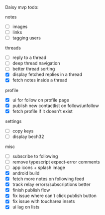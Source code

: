 Daisy mvp todo:

notes

- [ ] images
- [ ] links
- [ ] tagging users

threads

- [ ] reply to a thread
- [ ] deep thread navigation
- [ ] better thread sorting
- [x] display fetched replies in a thread
- [x] fetch notes inside a thread

profile

- [x] ui for follow on profile page
- [x] publish new contactlist on follow/unfollow
- [x] fetch profile if it doesn't exist

settings

- [ ] copy keys
- [ ] display bech32

misc

- [ ] subscribe to following
- [ ] remove typescript expect-error comments
- [ ] app icons + splash image
- [x] android build
- [x] fetch more notes on following feed
- [x] track relay errors/subscriptions better
- [x] finish publish flow
- [x] fix issue where can't click publish button
- [x] fix issue with toucharea insets
- [x] ui lag on lists
